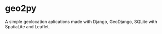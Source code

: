 # geo2py
A simple geolocation aplications made with Django, GeoDjango, SQLite with SpatiaLite and Leaflet.
